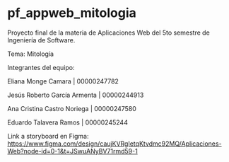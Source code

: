 # pf_appweb_mitologia
Proyecto final de la materia de Aplicaciones Web del 5to semestre de Ingeniería de Software.

Tema: Mitología

Integrantes del equipo:

Eliana Monge Camara | 00000247782

Jesús Roberto García Armenta | 00000244913

Ana Cristina Castro Noriega | 00000247580

Eduardo Talavera Ramos | 00000245244

Link a storyboard en Figma: https://www.figma.com/design/caujKVRgIetqKtvdmc92MQ/Aplicaciones-Web?node-id=0-1&t=JSwuANyBV71rmd59-1
